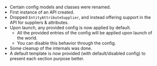 - Certain config models and classes were renamed.
- First instance of an API created.
- Dropped `EntityAttributeSupplier`, and instead offering support in the API for suppliers & attributes.
- Upon launch, any provided config is now applied by default.
  - All the provided entries of the config will be applied upon launch of the world.
  - You can disable this behavior through the config.
- Some cleanup of the internals was done.
- A default template is now provided (with default/disabled config) to present each section purpose better.